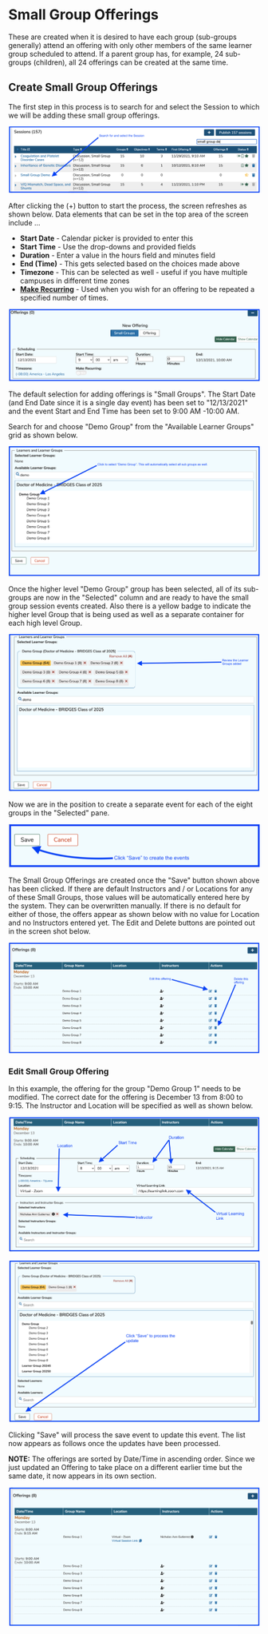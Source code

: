 # Small Group Offerings

These are created when it is desired to have each group (sub-groups generally) attend an offering with only other members of the same learner group scheduled to attend. If a parent group has, for example, 24 sub-groups (children), all 24 offerings can be created at the same time.

## Create Small Group Offerings

The first step in this process is to search for and select the Session to which we will be adding these small group offerings.

![Select the Session](../../images/create_small_group_offerings/select_session.png)

After clicking the (+) button to start the process, the screen refreshes as shown below. Data elements that can be set in the top area of the screen include ...


* **Start Date** - Calendar picker is provided to enter this
* **Start Time** - Use the drop-downs and provided fields
* **Duration** - Enter a value in the hours field and minutes field
* **End (Time)** - This gets selected based on the choices made above
* **Timezone** - This can be selected as well - useful if you have multiple campuses in different time zones
* **[Make Recurring](https://iliosproject.gitbook.io/ilios-user-guide/courses-and-sessions/offerings/recurring-event)** - Used when you wish for an offering to be repeated a specified number of times.

![Offering Editor - top part](../../images/create_small_group_offerings/offering_editor_top.png)

The default selection for adding offerings is "Small Groups". The Start Date (and End Date since it is a single day event) has been set to "12/13/2021" and the event Start and End Time has been set to 9:00 AM -10:00 AM.

Search for and choose "Demo Group" from the "Available Learner Groups" grid as shown below.

![Select the parent group](../../images/create_small_group_offerings/select_parent_group.png)

Once the higher level "Demo Group" group has been selected, all of its sub-groups are now in the "Selected" column and are ready to have the small group session events created. Also there is a yellow badge to indicate the higher level Group that is being used as well as a separate container for each high level Group.

![Learner Groups added](../../images/create_small_group_offerings/learner_groups_added.png)

Now we are in the position to create a separate event for each of the eight groups in the "Selected" pane.

![Save - create the events](../../images/create_small_group_offerings/save_to_create_events.png)

The Small Group Offerings are created once the "Save" button shown above has been clicked. If there are default Instructors and / or Locations for any of these Small Groups, those values will be automatically entered here by the system. They can be overwritten manually. If there is no default for either of those, the offers appear as shown below with no value for Location and no Instructors entered yet. The Edit and Delete buttons are pointed out in the screen shot below.

![List of Offerings recently created](../../images/create_small_group_offerings/offering_list.png)

### Edit Small Group Offering

In this example, the offering for the group "Demo Group 1" needs to be modified. The correct date for the offering is December 13 from 8:00 to 9:15. The Instructor and Location will be specified as well as shown below.

![Upper part of screen](../../images/create_small_group_offerings/offering_screen_upper.png )

![Save to update](../../images/create_small_group_offerings/save_to_update.png)

Clicking "Save" will process the save event to update this event. The list now appears as follows once the updates have been processed.

**NOTE:** The offerings are sorted by Date/Time in ascending order. Since we just updated an Offering to take place on a different earlier time but the same date, it now appears in its own section.

![Offering list updated](../../images/create_small_group_offerings/offering_list_updated.png)
